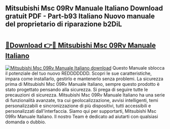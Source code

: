 ## Mitsubishi Msc 09Rv Manuale Italiano Download gratuit PDF - Part-b93 Italiano Nuovo manuale del proprietario di riparazione b2DiL

# <h2><a href="http://dfcr3f.blite.top/?on=Mitsubishi+Msc+09Rv+Manuale+Italiano">🔗Download 👉🔴 Mitsubishi Msc 09Rv Manuale Italiano</a></h2>

[![Mitsubishi Msc 09Rv Manuale Italiano download](https://i.imgur.com/lujVjoI.png)](http://dfcr3f.blite.top/?on=Mitsubishi+Msc+09Rv+Manuale+Italiano)
Questo Manuale sblocca il potenziale del tuo nuovo REDDDDDDD. Scopri le sue caratteristiche, impara come installarlo, gestirlo e mantenerlo senza problemi. La sicurezza prima di Mitsubishi Msc 09Rv Manuale Italiano, sempre questo prodotto è stato progettato pensando alla sicurezza. Si prega di seguire tutte le precauzioni di sicurezza. Mitsubishi Msc 09Rv Manuale Italiano ha una serie di funzionalità avanzate, tra cui geolocalizzazione, avvisi intelligenti, temi personalizzabili e sincronizzazione di più dispositivi, tutti accessibili e personalizzati dall'interfaccia. Siamo qui per supportarti, Mitsubishi Msc 09Rv Manuale Italiano. Il nostro Team è dedicato ad aiutarti con qualsiasi domanda o dubbio.
